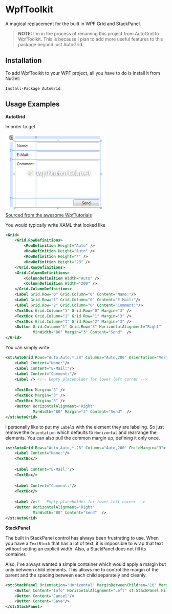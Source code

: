 WpfToolkit
==================

A magical replacement for the built in WPF Grid and StackPanel.

> **NOTE:** I'm in the process of renaming this project from AutoGrid to WpfToolkit. This is because I plan to add more useful features to this package beyond just AutoGrid.

## Installation

To add WpfToolkit to your WPF project, all you have to do is install it from NuGet:

```
Install-Package AutoGrid
```

Usage Examples
--------------

**AutoGrid**

In order to get

![Form Image](v2_gridlayout.png)<br/>
[Sourced from the awesome WpfTutorials](http://wpftutorial.net/GridLayout.html)

You would typically write XAML that looked like

```xml
<Grid>
    <Grid.RowDefinitions>
        <RowDefinition Height="Auto" />
        <RowDefinition Height="Auto" />
        <RowDefinition Height="*" />
        <RowDefinition Height="28" />
    </Grid.RowDefinitions>
    <Grid.ColumnDefinitions>
        <ColumnDefinition Width="Auto" />
        <ColumnDefinition Width="200" />
    </Grid.ColumnDefinitions>
    <Label Grid.Row="0" Grid.Column="0" Content="Name:"/>
    <Label Grid.Row="1" Grid.Column="0" Content="E-Mail:"/>
    <Label Grid.Row="2" Grid.Column="0" Content="Comment:"/>
    <TextBox Grid.Column="1" Grid.Row="0" Margin="3" />
    <TextBox Grid.Column="1" Grid.Row="1" Margin="3" />
    <TextBox Grid.Column="1" Grid.Row="2" Margin="3" />
    <Button Grid.Column="1" Grid.Row="3" HorizontalAlignment="Right" 
            MinWidth="80" Margin="3" Content="Send"  />
</Grid>
```

You can simply write

```xml
<st:AutoGrid Rows="Auto,Auto,*,28" Columns="Auto,200" Orientation="Vertical">
    <Label Content="Name:"/>
    <Label Content="E-Mail:"/>
    <Label Content="Comment:"/>
    <Label /> <!-- Empty placeholder for lower left corner -->
    
    <TextBox Margin="3" />
    <TextBox Margin="3" />
    <TextBox Margin="3" />
    <Button HorizontalAlignment="Right" 
            MinWidth="80" Margin="3" Content="Send"  />
</st:AutoGrid>
```

I personally like to put my `Label`s with the element they are labeling. So just remove the `Orientation` which defaults to `Horizontal` and rearrange the elements. You can also pull the common margin up, defining it only once.

```xml
<st:AutoGrid Rows="Auto,Auto,*,28" Columns="Auto,200" ChildMargin="3">
    <Label Content="Name:"/>
    <TextBox/>

    <Label Content="E-Mail:"/>
    <TextBox/>

    <Label Content="Comment:"/>
    <TextBox/>

    <Label /><!-- Empty placeholder for lower left corner -->
    <Button HorizontalAlignment="Right" 
            MinWidth="80" Content="Send"  />
</st:AutoGrid>
```

**StackPanel**

The built in StackPanel control has always been frustrating to use. When you have a `TextBlock` that has a lot of text, it is impossible to wrap that text without setting an explicit width. Also, a StackPanel does not fill its container. 

Also, I've always wanted a simple container which would apply a margin but only between child elements. This allows me to control the margin of the parent and the spacing between each child separately and cleanly.

```xml
<st:StackPanel Orientation="Horizontal" MarginBetweenChildren="10" Margin="10">
    <Button Content="Info" HorizontalAlignment="Left" st:StackPanel.Fill="Fill"/>
    <Button Content="Cancel"/>
    <Button Content="Save"/>
</st:StackPanel>
```
